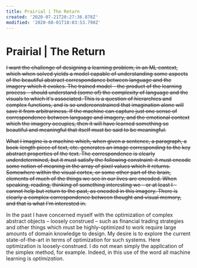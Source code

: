 ```yaml
---
title: Prairial | The Return
created: '2020-07-21T20:27:36.878Z'
modified: '2020-08-01T18:03:53.790Z'
---
```


# Prairial | The Return

~~I want the challenge of designing a learning problem, in an ML context, which when solved yields a model capable of understanding some aspects of the beautiful abstract correspondance between language and the imagery which it evokes. The trained model – the product of the learning process – should understand (some of) the complexity of language and the visuals to which it's associated. This is a question of hierarchies and complex functions, and is so underconstrained that imagination alone will save it from arbitrariness. If the machine can capture just one sense of correspondence between language and imagery, and the emotional context which the imagery occupies, then it will have learned something so beautiful and meaningful that itself must be said to be meaningful.~~

~~What I imagine is a machine which, when given a sentence, a paragraph, a book-length piece of text, etc. generates an image corresponding to the key abstract properties of the text. The correspondence is clearly underdetermined, but it must satisfy the following constraint: it must encode some notion of meaning in the array of pixel values which it returns. Somewhere within the visual cortex, or some other part of the brain, elements of much of the things we see in our lives are encoded. When speaking, reading, thinking of something interesting we – or at least I – cannot help but return to the past, as encoded in this imagery. There is clearly a complex correspondence between thought and visual memory, and that is what I'm interested in.~~

In the past I have concerned myself with the optimization of complex abstract objects – loosely construed – such as financial trading strategies and other things which must be highly-optimized to work require large amounts of domain knowledge to design. My desire is to explore the current state-of-the-art in terms of optimization for such systems. Here optimization is loosely-construed. I do not mean simply the application of the simplex method, for example. Indeed, in this use of the word all machine learning is _optimization_.
